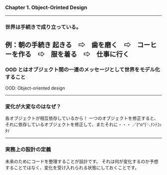 ### Chapter 1. Object-Orinted Design


---

### 世界は手続きで成り立っている。

例：朝の手続き
起きる　⇨　歯を磨く　⇨　コーヒーを作る　⇨　服を着る　⇨　仕事に行く
---

### OOD とはオブジェクト間の一連のメッセージとして世界をモデル化すること
OOD: Object-oriented design

---
### 変化が大変なのはなぜ？
各オブジェクトが相互依存しているから！
一つのオブジェクトを修正すると、それに依存しているオブジェクトを修正して、またそれに・・・ ／(^o^)＼ﾅﾝﾃｺｯﾀｲ


---
### 実務上の設計の定義
未来のためにコードを整理することが設計です。
それは何が変化するのか予想することではなく、変化を受け入れられる状態にしておくことです。
